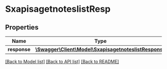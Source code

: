 # SxapisagetnoteslistResp

## Properties
Name | Type | Description | Notes
------------ | ------------- | ------------- | -------------
**response** | [**\Swagger\Client\Model\SxapisagetnoteslistResponse**](SxapisagetnoteslistResponse.md) |  | [optional] 

[[Back to Model list]](../README.md#documentation-for-models) [[Back to API list]](../README.md#documentation-for-api-endpoints) [[Back to README]](../README.md)


